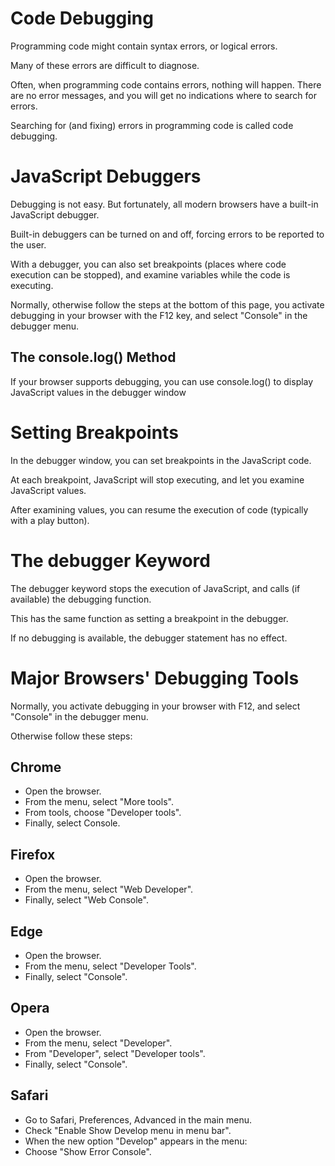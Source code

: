 # Code Debugging
Programming code might contain syntax errors, or logical errors.

Many of these errors are difficult to diagnose.

Often, when programming code contains errors, nothing will happen. There are no error messages, and you will get no indications where to search for errors.

Searching for (and fixing) errors in programming code is called code debugging.

# JavaScript Debuggers
Debugging is not easy. But fortunately, all modern browsers have a built-in JavaScript debugger.

Built-in debuggers can be turned on and off, forcing errors to be reported to the user.

With a debugger, you can also set breakpoints (places where code execution can be stopped), and examine variables while the code is executing.

Normally, otherwise follow the steps at the bottom of this page, you activate debugging in your browser with the F12 key, and select "Console" in the debugger menu.

## The console.log() Method
If your browser supports debugging, you can use console.log() to display JavaScript values in the debugger window

# Setting Breakpoints
In the debugger window, you can set breakpoints in the JavaScript code.

At each breakpoint, JavaScript will stop executing, and let you examine JavaScript values.

After examining values, you can resume the execution of code (typically with a play button).

# The debugger Keyword
The debugger keyword stops the execution of JavaScript, and calls (if available) the debugging function.

This has the same function as setting a breakpoint in the debugger.

If no debugging is available, the debugger statement has no effect.

# Major Browsers' Debugging Tools
Normally, you activate debugging in your browser with F12, and select "Console" in the debugger menu.

Otherwise follow these steps:

## Chrome
- Open the browser.
- From the menu, select "More tools".
- From tools, choose "Developer tools".
- Finally, select Console.
## Firefox
- Open the browser.
- From the menu, select "Web Developer".
- Finally, select "Web Console".
## Edge
- Open the browser.
- From the menu, select "Developer Tools".
- Finally, select "Console".
## Opera
- Open the browser.
- From the menu, select "Developer".
- From "Developer", select "Developer tools".
- Finally, select "Console".
## Safari
- Go to Safari, Preferences, Advanced in the main menu.
- Check "Enable Show Develop menu in menu bar".
- When the new option "Develop" appears in the menu:
- Choose "Show Error Console".
